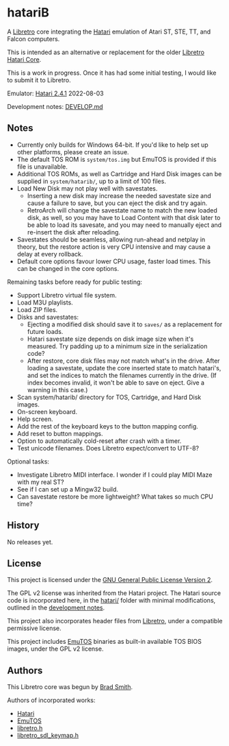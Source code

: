 # hatariB

A [Libretro](https://www.libretro.com/) core integrating the [Hatari](https://hatari.tuxfamily.org/) emulation of Atari ST, STE, TT, and Falcon computers.

This is intended as an alternative or replacement for the older [Libretro Hatari Core](https://github.com/libretro/hatari).

This is a work in progress. Once it has had some initial testing, I would like to submit it to Libretro.

Emulator: [Hatari 2.4.1](https://git.tuxfamily.org/hatari/hatari.git/tag/?id=v2.4.1) 2022-08-03

Development notes: [DEVELOP.md](DEVELOP.md)

## Notes

* Currently only builds for Windows 64-bit. If you'd like to help set up other platforms, please create an issue.
* The default TOS ROM is `system/tos.img` but EmuTOS is provided if this file is unavailable.
* Additional TOS ROMs, as well as Cartridge and Hard Disk images can be supplied in `system/hatarib/`, up to a limit of 100 files.
* Load New Disk may not play well with savestates.
  * Inserting a new disk may increase the needed savestate size and cause a failure to save, but you can eject the disk and try again.
  * RetroArch will change the savestate name to match the new loaded disk, as well, so you may have to Load Content with that disk later to be able to load its savesate, and you may need to manually eject and re-insert the disk after reloading.
* Savestates should be seamless, allowing run-ahead and netplay in theory, but the restore action is very CPU intensive and may cause a delay at every rollback.
* Default core options favour lower CPU usage, faster load times. This can be changed in the core options.

Remaining tasks before ready for public testing:
* Support Libretro virtual file system.
* Load M3U playlists.
* Load ZIP files.
* Disks and savestates:
  * Ejecting a modified disk should save it to `saves/` as a replacement for future loads.
  * Hatari savestate size depends on disk image size when it's measured. Try padding up to a minimum size in the serialization code?
  * After restore, core disk files may not match what's in the drive. After loading a savestate, update the core inserted state to match hatari's, and set the indices to match the filenames currently in the drive. (If index becomes invalid, it won't be able to save on eject. Give a warning in this case.)
* Scan system/hatarib/ directory for TOS, Cartridge, and Hard Disk images.
* On-screen keyboard.
* Help screen.
* Add the rest of the keyboard keys to the button mapping config.
* Add reset to button mappings.
* Option to automatically cold-reset after crash with a timer.
* Test unicode filenames. Does Libretro expect/convert to UTF-8?

Optional tasks:
* Investigate Libretro MIDI interface. I wonder if I could play MIDI Maze with my real ST?
* See if I can set up a Mingw32 build.
* Can savestate restore be more lightweight? What takes so much CPU time?

## History

No releases yet.

## License

This project is licensed under the [GNU General Public License Version 2](LICENSE).

The GPL v2 license was inherited from the Hatari project. The Hatari source code is incorporated here, in the [hatari/](hatari/) folder with minimal modifications, outlined in the [development notes](DEVELOP.md).

This project also incorporates header files from [Libretro](https://github.com/libretro/), under a compatible permissive license.

This project includes [EmuTOS](https://emutos.sourceforge.io/) binaries as built-in available TOS BIOS images, under the GPL v2 license.

## Authors

This Libretro core was begun by [Brad Smith](https://github.com/bbbradsmith).

Authors of incorporated works:
* [Hatari](hatari/doc/authors.txt)
* [EmuTOS](https://raw.githubusercontent.com/emutos/emutos/master/doc/authors.txt)
* [libretro.h](https://github.com/libretro/libretro-common/blob/7edbfaf17baffa1b8a00231762aa7ead809711b5/include/libretro.h)
* [libretro_sdl_keymap.h](https://github.com/libretro/RetroArch/blob/b4143882245edd737c7e7c522b25e32f8d1f64ad/input/input_keymaps.c#L607)
